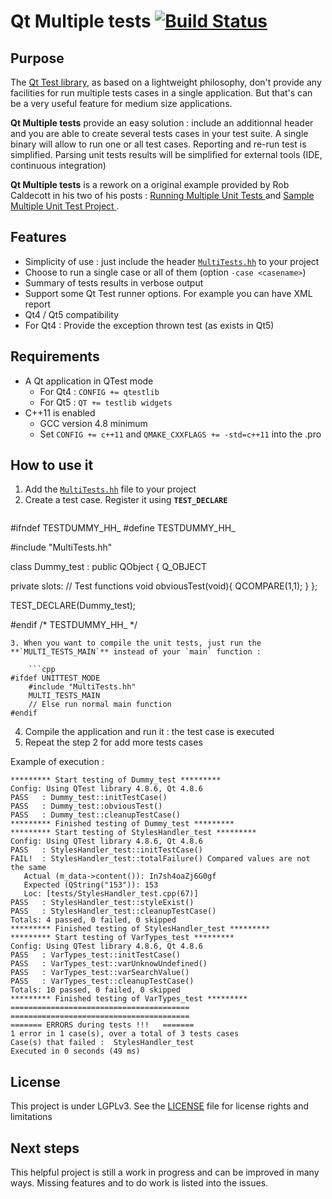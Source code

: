 # Qt Multiple tests [![Build Status](https://travis-ci.org/e-j/qt-multiple-tests.svg?branch=master)](https://travis-ci.org/e-j/qt-multiple-tests)

## Purpose

The [Qt Test library](http://doc.qt.io/qt-5/qtest-overview.html), as based on a lightweight philosophy, don't provide any facilities for run multiple tests cases in a single application. But that's can be a very useful feature for medium size applications.

**Qt Multiple tests** provide an easy solution : include an additionnal header and you are able to create several tests cases in your test suite. A single binary will allow to run one or all test cases. Reporting and re-run test is simplified. Parsing unit tests results will be simplified for external tools (IDE, continuous integration)

**Qt Multiple tests** is a rework on a original example provided by Rob Caldecott in his two of his posts : [Running Multiple Unit Tests ](http://qtcreator.blogspot.fr/2009/10/running-multiple-unit-tests.html) and [Sample Multiple Unit Test Project ](http://qtcreator.blogspot.fr/2010/04/sample-multiple-unit-test-project.html).

## Features

* Simplicity of use : just include the header [`MultiTests.hh`](MultiTests.hh) to your project
* Choose to run a single case or all of them (option `-case <casename>`)
* Summary of tests results in verbose output
* Support some Qt Test runner options. For example you can have XML report
* Qt4 / Qt5 compatibility
* For Qt4 : Provide the exception thrown test (as exists in Qt5)

## Requirements
* A Qt application in QTest mode
    - For Qt4 : `CONFIG += qtestlib`
    - For Qt5 : `QT += testlib widgets`
* C++11 is enabled
    - GCC version 4.8 minimum
    - Set `CONFIG += c++11` and `QMAKE_CXXFLAGS += -std=c++11` into the .pro


## How to use it

1. Add the [`MultiTests.hh`](MultiTests.hh) file to your project
2. Create a test case. Register it using **`TEST_DECLARE`**
    ```cpp
#ifndef TESTDUMMY_HH_
#define TESTDUMMY_HH_

#include "MultiTests.hh"

class Dummy_test : public QObject
{
    Q_OBJECT

private slots:
    // Test functions
    void obviousTest(void){
       QCOMPARE(1,1);
    }
};

TEST_DECLARE(Dummy_test);

#endif /* TESTDUMMY_HH_ */
```
3. When you want to compile the unit tests, just run the **`MULTI_TESTS_MAIN`** instead of your `main` function :

    ```cpp
#ifdef UNITTEST_MODE
    #include "MultiTests.hh"
    MULTI_TESTS_MAIN
    // Else run normal main function
#endif
```
4. Compile the application and run it : the test case is executed
5. Repeat the step 2 for add more tests cases



Example of execution :
```
********* Start testing of Dummy_test *********
Config: Using QTest library 4.8.6, Qt 4.8.6
PASS   : Dummy_test::initTestCase()
PASS   : Dummy_test::obviousTest()
PASS   : Dummy_test::cleanupTestCase()
********* Finished testing of Dummy_test *********
********* Start testing of StylesHandler_test *********
Config: Using QTest library 4.8.6, Qt 4.8.6
PASS   : StylesHandler_test::initTestCase()
FAIL!  : StylesHandler_test::totalFailure() Compared values are not the same
   Actual (m_data->content()): In7sh4oaZj6G0gf
   Expected (QString("153")): 153
   Loc: [tests/StylesHandler_test.cpp(67)]
PASS   : StylesHandler_test::styleExist()
PASS   : StylesHandler_test::cleanupTestCase()
Totals: 4 passed, 0 failed, 0 skipped
********* Finished testing of StylesHandler_test *********
********* Start testing of VarTypes_test *********
Config: Using QTest library 4.8.6, Qt 4.8.6
PASS   : VarTypes_test::initTestCase()
PASS   : VarTypes_test::varUnknowUndefined()
PASS   : VarTypes_test::varSearchValue()
PASS   : VarTypes_test::cleanupTestCase()
Totals: 10 passed, 0 failed, 0 skipped
********* Finished testing of VarTypes_test *********
========================================
========================================
======= ERRORS during tests !!!   =======
1 error in 1 case(s), over a total of 3 tests cases
Case(s) that failed :  StylesHandler_test
Executed in 0 seconds (49 ms)
```

## License

This project is under LGPLv3.
See the [LICENSE](LICENSE.md) file for license rights and limitations


## Next steps

This helpful project is still a work in progress and can be improved in many ways.
Missing features and to do work is listed into the issues.
